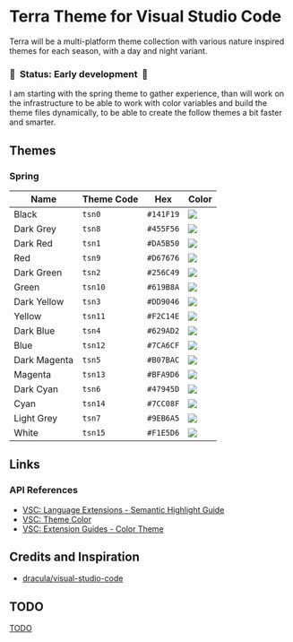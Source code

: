 # Terra Theme for Visual Studio Code

Terra will be a multi-platform theme collection with various nature inspired themes for each season, with a day and night variant.

### 🚧 &nbsp;Status: Early development &nbsp;🚧</p>

I am starting with the spring theme to gather experience, than will work on the infrastructure to be able to work with color variables and build the theme files dynamically, to be able to create the follow themes a bit faster and smarter.

## Themes

### Spring

| Name         | Theme Code | Hex       | Color                                                     |
| ------------ | ---------- | --------- | --------------------------------------------------------- |
| Black        | `tsn0`     | `#141F19` | ![](https://via.placeholder.com/250x25/141F19/141F19.png) |
| Dark Grey    | `tsn8`     | `#455F56` | ![](https://via.placeholder.com/250x25/455F56/455F56.png) |
| Dark Red     | `tsn1`     | `#DA5B50` | ![](https://via.placeholder.com/250x25/DA5B50/DA5B50.png) |
| Red          | `tsn9`     | `#D67676` | ![](https://via.placeholder.com/250x25/D67676/D67676.png) |
| Dark Green   | `tsn2`     | `#256C49` | ![](https://via.placeholder.com/250x25/256C49/256C49.png) |
| Green        | `tsn10`    | `#619B8A` | ![](https://via.placeholder.com/250x25/619B8A/619B8A.png) |
| Dark Yellow  | `tsn3`     | `#DD9046` | ![](https://via.placeholder.com/250x25/DD9046/DD9046.png) |
| Yellow       | `tsn11`    | `#F2C14E` | ![](https://via.placeholder.com/250x25/F2C14E/F2C14E.png) |
| Dark Blue    | `tsn4`     | `#629AD2` | ![](https://via.placeholder.com/250x25/629AD2/629AD2.png) |
| Blue         | `tsn12`    | `#7CA6CF` | ![](https://via.placeholder.com/250x25/7CA6CF/7CA6CF.png) |
| Dark Magenta | `tsn5`     | `#B07BAC` | ![](https://via.placeholder.com/250x25/B07BAC/B07BAC.png) |
| Magenta      | `tsn13`    | `#BFA9D6` | ![](https://via.placeholder.com/250x25/BFA9D6/BFA9D6.png) |
| Dark Cyan    | `tsn6`     | `#47945D` | ![](https://via.placeholder.com/250x25/47945D/47945D.png) |
| Cyan         | `tsn14`    | `#7CC08F` | ![](https://via.placeholder.com/250x25/7CC08F/7CC08F.png) |
| Light Grey   | `tsn7`     | `#9EB6A5` | ![](https://via.placeholder.com/250x25/9EB6A5/9EB6A5.png) |
| White        | `tsn15`    | `#F1E5D6` | ![](https://via.placeholder.com/250x25/F1E5D6/F1E5D6.png) |

## Links

### API References

- [VSC: Language Extensions - Semantic Highlight Guide](https://code.visualstudio.com/api/language-extensions/semantic-highlight-guide)
- [VSC: Theme Color](https://code.visualstudio.com/api/references/theme-color)
- [VSC: Extension Guides - Color Theme](https://code.visualstudio.com/api/extension-guides/color-theme)

## Credits and Inspiration

- [dracula/visual-studio-code](https://github.com/dracula/visual-studio-code)

## TODO

[TODO](./TODO.md)
